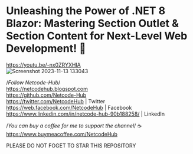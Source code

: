# Unleashing the Power of .NET 8 Blazor: Mastering Section Outlet & Section Content for Next-Level Web Development! 🚀 <br/>
https://youtu.be/-nx0ZRYXHIA <br/>
![Screenshot 2023-11-13 133043](https://github.com/Netcode-Hub/DemoBlazorSectionOutletAndContent/assets/110794348/88345ec2-e2d4-4e01-b5c9-a01812b8e202)


/*Follow Netcode-Hub*/ <br/>
https://netcodehub.blogspot.com <br/> 
https://github.com/Netcode-Hub <br/>
https://twitter.com/NetcodeHub | Twitter <br/>
https://web.facebook.com/NetcodeHub | Facebook <br/>
https://www.linkedin.com/in/netcode-hub-90b188258/ | LinkedIn <br/>

/*You can buy a coffee for me to support the channel*/ ☕️ <br/>
https://www.buymeacoffee.com/NetcodeHub <br/>

PLEASE DO NOT FOGET TO STAR THIS REPOSITORY<br/>



